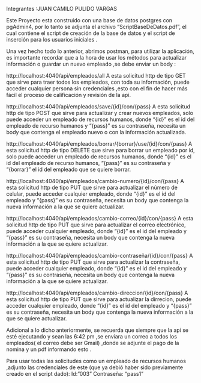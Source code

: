 Integrantes :JUAN CAMILO PULIDO VARGAS

Este Proyecto esta construido con una base de datos postgres con pgAdmin4, por lo tanto se adjunta el archivo “ScriptBaseDeDatos.pdf”, el cual contiene el script de creación de la base de datos y el script de inserción para los usuarios iniciales .

Una vez hecho todo lo anterior, abrimos postman, para utilizar la aplicación, es importante recordar que a la hora de usar los métodos para actualizar información o guardar un nuevo empleado ,se debe enviar un body :

http://localhost:4040/api/empleados/all
A esta solicitud http de tipo GET que sirve para traer todos los empleados, con toda su información, puede acceder cualquier persona sin credenciales ,esto con el fin de hacer más fácil el proceso de calificación y revisión de la api.

http://localhost:4040/api/empleados/save/{id}/con/{pass}
A esta solicitud http de tipo POST que sirve para actualizar y crear nuevos empleados, solo puede acceder un empleado de recursos humanos, donde “{id}” es el id del empleado de recurso humanos y “{pass}” es su contraseña, necesita un body que contenga el empleado nuevo o con la información actualizada.

http://localhost:4040/api/empleados/borrar/{borrar}/use/{id}/con/{pass}
A esta solicitud http de tipo DELETE que sirve para borrar un empleado por id, solo puede acceder un empleado de recursos humanos, donde “{id}” es el id del empleado de recurso humanos, “{pass}” es su contraseña y “{borrar}” el id del empleado que se quiere borrar.

http://localhost:4040/api/empleados/cambio-numero/{id}/con/{pass}
A esta solicitud http de tipo PUT que sirve para actualizar el número de celular, puede acceder cualquier empleado, donde “{id}” es el id del empleado y “{pass}” es su contraseña, necesita un body que contenga la nueva información a la que se quiere actualizar.

http://localhost:4040/api/empleados/cambio-correo/{id}/con/{pass}
A esta solicitud http de tipo PUT que sirve para actualizar el correo electrónico, puede acceder cualquier empleado, donde “{id}” es el id del empleado y “{pass}” es su contraseña, necesita un body que contenga la nueva información a la que se quiere actualizar.


http://localhost:4040/api/empleados/cambio-contraseña/{id}/con/{pass}
A esta solicitud http de tipo PUT que sirve para actualizar la contraseña, puede acceder cualquier empleado, donde “{id}” es el id del empleado y “{pass}” es su contraseña, necesita un body que contenga la nueva información a la que se quiere actualizar.

http://localhost:4040/api/empleados/cambio-direccion/{id}/con/{pass}
A esta solicitud http de tipo PUT que sirve para actualizar la dirrecion, puede acceder cualquier empleado, donde “{id}” es el id del empleado y “{pass}” es su contraseña, necesita un body que contenga la nueva información a la que se quiere actualizar.

Adicional a lo dicho anteriormente, se recuerda que siempre que la api se esté ejecutando y sean las 6:42 pm ,se enviara un correo a todos los empleados( el correo debe ser Gmail) ,donde se adjunte el pago de la nomina y un pdf informando esto .

Para usar todas las solicitudes como un empleado de recursos humanos ,adjunto las credenciales de este (que ya debió haber sido previamente creado en el script dado):
Id:”003”
Contraseña: “pass1”
